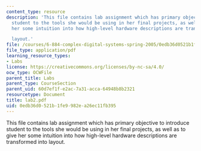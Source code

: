 ```yaml
---
content_type: resource
description: 'This file contains lab assignment which has primary objective to introduce
  student to the tools she would be using in her final projects, as well as to give
  her some intuition into how high-level hardware descriptions are transformed into

  layout.'
file: /courses/6-884-complex-digital-systems-spring-2005/0edb36d0521b1fe9982ea26ec11fb395_lab2.pdf
file_type: application/pdf
learning_resource_types:
- Labs
license: https://creativecommons.org/licenses/by-nc-sa/4.0/
ocw_type: OCWFile
parent_title: Labs
parent_type: CourseSection
parent_uid: 60d7ef1f-e2ac-7a31-acca-64948b8b2321
resourcetype: Document
title: lab2.pdf
uid: 0edb36d0-521b-1fe9-982e-a26ec11fb395
---
```

This file contains lab assignment which has primary objective to introduce student to the tools she would be using in her final projects, as well as to give her some intuition into how high-level hardware descriptions are transformed into
layout.